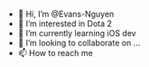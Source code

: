 - 👋 Hi, I’m @Evans-Nguyen
- 👀 I’m interested in Dota 2
- 🌱 I’m currently learning iOS dev
- 💞️ I’m looking to collaborate on ...
- 📫 How to reach me

<!---
Evans-Nguyen/Evans-Nguyen is a ✨ special ✨ repository because its `README.md` (this file) appears on your GitHub profile.
You can click the Preview link to take a look at your changes.
--->

